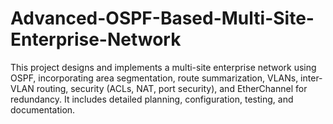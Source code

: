 # Advanced-OSPF-Based-Multi-Site-Enterprise-Network
This project designs and implements a multi-site enterprise network using OSPF, incorporating area segmentation, route summarization, VLANs, inter-VLAN routing, security (ACLs, NAT, port security), and EtherChannel for redundancy. It includes detailed planning, configuration, testing, and documentation.
